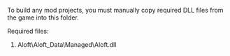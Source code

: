 To build any mod projects, you must manually copy required DLL files from the game into this folder.

Required files:
1. Aloft\Aloft_Data\Managed\Aloft.dll